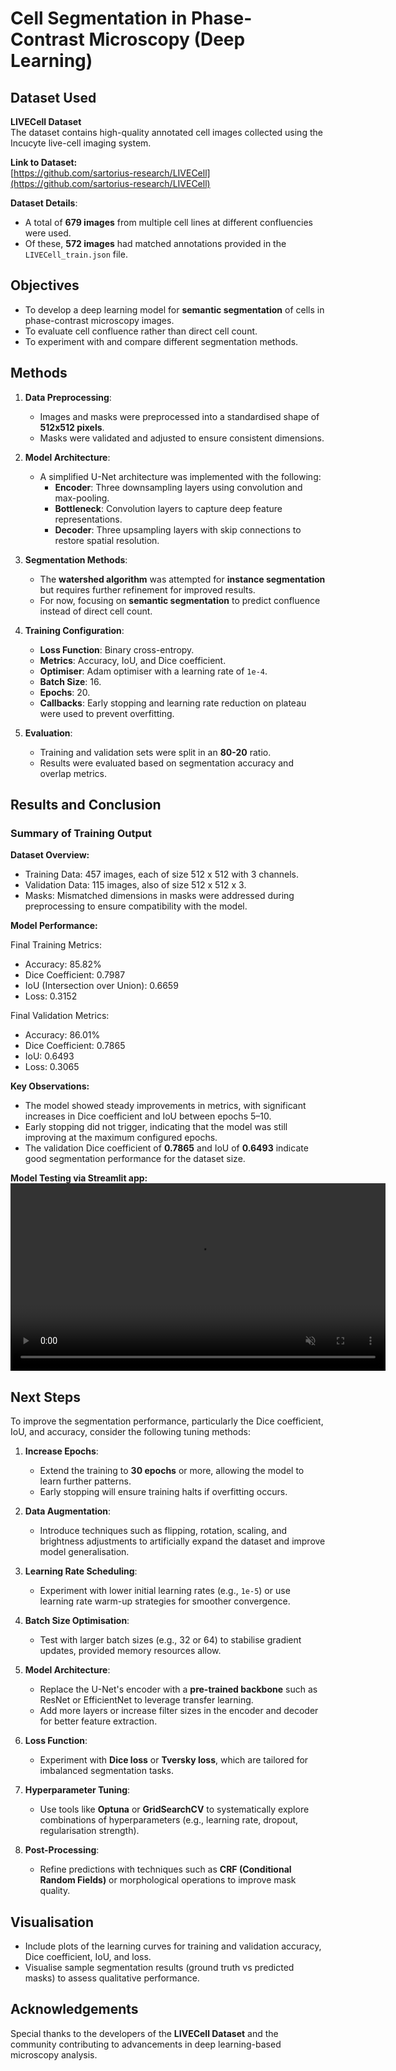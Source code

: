 # Cell Segmentation in Phase-Contrast Microscopy (Deep Learning)

## Dataset Used

**LIVECell Dataset**  
The dataset contains high-quality annotated cell images collected using the Incucyte live-cell imaging system.

**Link to Dataset:**  
[https://github.com/sartorius-research/LIVECell](https://github.com/sartorius-research/LIVECell)

**Dataset Details**:
- A total of **679 images** from multiple cell lines at different confluencies were used.
- Of these, **572 images** had matched annotations provided in the `LIVECell_train.json` file.

## Objectives

- To develop a deep learning model for **semantic segmentation** of cells in phase-contrast microscopy images.
- To evaluate cell confluence rather than direct cell count.
- To experiment with and compare different segmentation methods.

## Methods

1. **Data Preprocessing**:
   - Images and masks were preprocessed into a standardised shape of **512x512 pixels**.
   - Masks were validated and adjusted to ensure consistent dimensions.

2. **Model Architecture**:
   - A simplified U-Net architecture was implemented with the following:
     - **Encoder**: Three downsampling layers using convolution and max-pooling.
     - **Bottleneck**: Convolution layers to capture deep feature representations.
     - **Decoder**: Three upsampling layers with skip connections to restore spatial resolution.

3. **Segmentation Methods**:
   - The **watershed algorithm** was attempted for **instance segmentation** but requires further refinement for improved results.
   - For now, focusing on **semantic segmentation** to predict confluence instead of direct cell count.

4. **Training Configuration**:
   - **Loss Function**: Binary cross-entropy.
   - **Metrics**: Accuracy, IoU, and Dice coefficient.
   - **Optimiser**: Adam optimiser with a learning rate of `1e-4`.
   - **Batch Size**: 16.
   - **Epochs**: 20.
   - **Callbacks**: Early stopping and learning rate reduction on plateau were used to prevent overfitting.

5. **Evaluation**:
   - Training and validation sets were split in an **80-20** ratio.
   - Results were evaluated based on segmentation accuracy and overlap metrics.

## Results and Conclusion

### Summary of Training Output

**Dataset Overview:**

- Training Data: 457 images, each of size 512 x 512 with 3 channels.
- Validation Data: 115 images, also of size 512 x 512 x 3.
- Masks: Mismatched dimensions in masks were addressed during preprocessing to ensure compatibility with the model.

**Model Performance:**

Final Training Metrics:
- Accuracy: 85.82%
- Dice Coefficient: 0.7987
- IoU (Intersection over Union): 0.6659
- Loss: 0.3152

Final Validation Metrics:
- Accuracy: 86.01%
- Dice Coefficient: 0.7865
- IoU: 0.6493
- Loss: 0.3065

**Key Observations:**
- The model showed steady improvements in metrics, with significant increases in Dice coefficient and IoU between epochs 5–10.
- Early stopping did not trigger, indicating that the model was still improving at the maximum configured epochs.
- The validation Dice coefficient of **0.7865** and IoU of **0.6493** indicate good segmentation performance for the dataset size.

**Model Testing via Streamlit app:**
<video src="https://github.com/user-attachments/assets/3e4e1243-9455-48c5-a6a9-258b28643914"
       width="600"
       controls
       loop
       muted
       autoplay>
  Your browser does not support the video tag.
</video>

## Next Steps

To improve the segmentation performance, particularly the Dice coefficient, IoU, and accuracy, consider the following tuning methods:

1. **Increase Epochs**:
   - Extend the training to **30 epochs** or more, allowing the model to learn further patterns.
   - Early stopping will ensure training halts if overfitting occurs.

2. **Data Augmentation**:
   - Introduce techniques such as flipping, rotation, scaling, and brightness adjustments to artificially expand the dataset and improve model generalisation.

3. **Learning Rate Scheduling**:
   - Experiment with lower initial learning rates (e.g., `1e-5`) or use learning rate warm-up strategies for smoother convergence.

4. **Batch Size Optimisation**:
   - Test with larger batch sizes (e.g., 32 or 64) to stabilise gradient updates, provided memory resources allow.

5. **Model Architecture**:
   - Replace the U-Net's encoder with a **pre-trained backbone** such as ResNet or EfficientNet to leverage transfer learning.
   - Add more layers or increase filter sizes in the encoder and decoder for better feature extraction.

6. **Loss Function**:
   - Experiment with **Dice loss** or **Tversky loss**, which are tailored for imbalanced segmentation tasks.

7. **Hyperparameter Tuning**:
   - Use tools like **Optuna** or **GridSearchCV** to systematically explore combinations of hyperparameters (e.g., learning rate, dropout, regularisation strength).

8. **Post-Processing**:
   - Refine predictions with techniques such as **CRF (Conditional Random Fields)** or morphological operations to improve mask quality.

## Visualisation

- Include plots of the learning curves for training and validation accuracy, Dice coefficient, IoU, and loss.
- Visualise sample segmentation results (ground truth vs predicted masks) to assess qualitative performance.

## Acknowledgements

Special thanks to the developers of the **LIVECell Dataset** and the community contributing to advancements in deep learning-based microscopy analysis.









